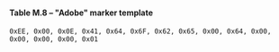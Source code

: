 #### Table M.8 – "Adobe" marker template

```
0xEE, 0x00, 0x0E, 0x41, 0x64, 0x6F, 0x62, 0x65, 0x00, 0x64, 0x00, 0x00, 0x00, 0x00, 0x01
```

